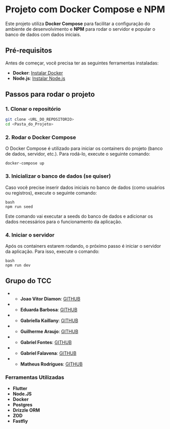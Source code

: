 # Projeto com Docker Compose e NPM

Este projeto utiliza **Docker Compose** para facilitar a configuração do ambiente de desenvolvimento e **NPM** para rodar o servidor e popular o banco de dados com dados iniciais.

## Pré-requisitos

Antes de começar, você precisa ter as seguintes ferramentas instaladas:

- **Docker**: [Instalar Docker](https://docs.docker.com/get-docker/)
- **Node.js**: [Instalar Node.js](https://nodejs.org/)

## Passos para rodar o projeto

### 1. Clonar o repositório

```bash
git clone <URL_DO_REPOSITORIO>
cd <Pasta_do_Projeto>
```

### 2. Rodar o Docker Compose

O Docker Compose é utilizado para iniciar os containers do projeto (banco de dados, servidor, etc.). Para rodá-lo, execute o seguinte comando:

```
docker-compose up

```

### 3. Inicializar o banco de dados (se quiser)

Caso você precise inserir dados iniciais no banco de dados (como usuários ou registros), execute o seguinte comando:

```
bash
npm run seed
```

Este comando vai executar a seeds do banco de dados e adicionar os dados necessários para o funcionamento da aplicação.

### 4. Iniciar o servidor

Após os containers estarem rodando, o próximo passo é iniciar o servidor da aplicação. Para isso, execute o comando:

```
bash
npm run dev
```

## Grupo do TCC
- - **Joao Vitor Diamon**: [GITHUB](https://github.com/JoaoVitorDiamon)
- - **Eduarda Barbosa**: [GITHUB](https://github.com/dudaabarbosa)
- - **Gabriella Kaillany**: [GITHUB](https://github.com/Gabriella-Kailainy)
- - **Guilherme Araujo**: [GITHUB](https://github.com/GuilhermeAraujo539)
- - **Gabriel Fontes**: [GITHUB](https://github.com/gabrielfontesdesousa)
- - **Gabriel Falavena**: [GITHUB](https://github.com/gfalavena)
- - **Matheus Rodrigues**: [GITHUB](https://github.com/matheusrodriguesvxz)

### Ferramentas Utilizadas
-  **Flutter**
-  **Node.JS**
-  **Docker**
-  **Postgres**
-  **Drizzle ORM**
-  **ZOD**
-  **Fastfiy**